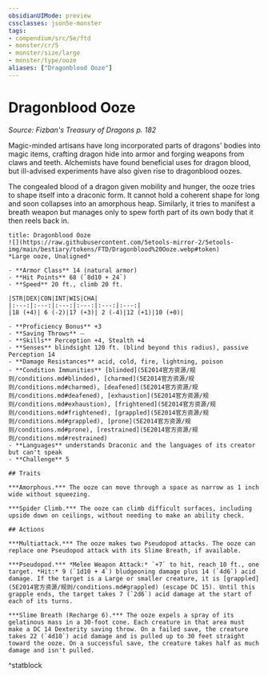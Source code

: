 ```yaml
---
obsidianUIMode: preview
cssclasses: json5e-monster
tags:
- compendium/src/5e/ftd
- monster/cr/5
- monster/size/large
- monster/type/ooze
aliases: ["Dragonblood Ooze"]
---
```

# Dragonblood Ooze
*Source: Fizban's Treasury of Dragons p. 182*  

Magic-minded artisans have long incorporated parts of dragons' bodies into magic items, crafting dragon hide into armor and forging weapons from claws and teeth. Alchemists have found beneficial uses for dragon blood, but ill-advised experiments have also given rise to dragonblood oozes.

The congealed blood of a dragon given mobility and hunger, the ooze tries to shape itself into a draconic form. It cannot hold a coherent shape for long and soon collapses into an amorphous heap. Similarly, it tries to manifest a breath weapon but manages only to spew forth part of its own body that it then reels back in.

```ad-statblock
title: Dragonblood Ooze
![](https://raw.githubusercontent.com/5etools-mirror-2/5etools-img/main/bestiary/tokens/FTD/Dragonblood%20Ooze.webp#token)
*Large ooze, Unaligned*

- **Armor Class** 14 (natural armor)
- **Hit Points** 68 (`8d10 + 24`)
- **Speed** 20 ft., climb 20 ft.

|STR|DEX|CON|INT|WIS|CHA|
|:---:|:---:|:---:|:---:|:---:|:---:|
|18 (+4)| 6 (-2)|17 (+3)| 2 (-4)|12 (+1)|10 (+0)|

- **Proficiency Bonus** +3
- **Saving Throws** ⏤
- **Skills** Perception +4, Stealth +4
- **Senses** blindsight 120 ft. (blind beyond this radius), passive Perception 14
- **Damage Resistances** acid, cold, fire, lightning, poison
- **Condition Immunities** [blinded](5E2014官方资源/规则/conditions.md#blinded), [charmed](5E2014官方资源/规则/conditions.md#charmed), [deafened](5E2014官方资源/规则/conditions.md#deafened), [exhaustion](5E2014官方资源/规则/conditions.md#exhaustion), [frightened](5E2014官方资源/规则/conditions.md#frightened), [grappled](5E2014官方资源/规则/conditions.md#grappled), [prone](5E2014官方资源/规则/conditions.md#prone), [restrained](5E2014官方资源/规则/conditions.md#restrained)
- **Languages** understands Draconic and the languages of its creator but can't speak
- **Challenge** 5

## Traits

***Amorphous.*** The ooze can move through a space as narrow as 1 inch wide without squeezing.

***Spider Climb.*** The ooze can climb difficult surfaces, including upside down on ceilings, without needing to make an ability check.

## Actions

***Multiattack.*** The ooze makes two Pseudopod attacks. The ooze can replace one Pseudopod attack with its Slime Breath, if available.

***Pseudopod.*** *Melee Weapon Attack:* `+7` to hit, reach 10 ft., one target. *Hit:* 9 (`1d10 + 4`) bludgeoning damage plus 14 (`4d6`) acid damage. If the target is a Large or smaller creature, it is [grappled](5E2014官方资源/规则/conditions.md#grappled) (escape DC 15). Until this grapple ends, the target takes 7 (`2d6`) acid damage at the start of each of its turns.

***Slime Breath (Recharge 6).*** The ooze expels a spray of its gelatinous mass in a 30-foot cone. Each creature in that area must make a DC 14 Dexterity saving throw. On a failed save, the creature takes 22 (`4d10`) acid damage and is pulled up to 30 feet straight toward the ooze. On a successful save, the creature takes half as much damage and isn't pulled.
```
^statblock